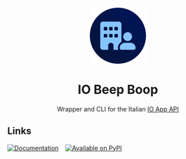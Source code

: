 <div align="center">

![](.media/icon-128x128_round.png)

# IO Beep Boop

Wrapper and CLI for the Italian [IO App API](https://developer.io.italia.it/openapi.html)

</div>

## Links

[![Documentation](https://img.shields.io/readthedocs/io-beep-boop)](https://io-beep-boop.readthedocs.io/)
 
[![Available on PyPI](https://img.shields.io/pypi/v/io-beep-boop)](https://pypi.org/project/io-beep-boop/)
